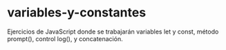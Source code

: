 # variables-y-constantes
Ejercicios de JavaScript donde se trabajarán variables let y const, método prompt(), control log(), y concatenación.
